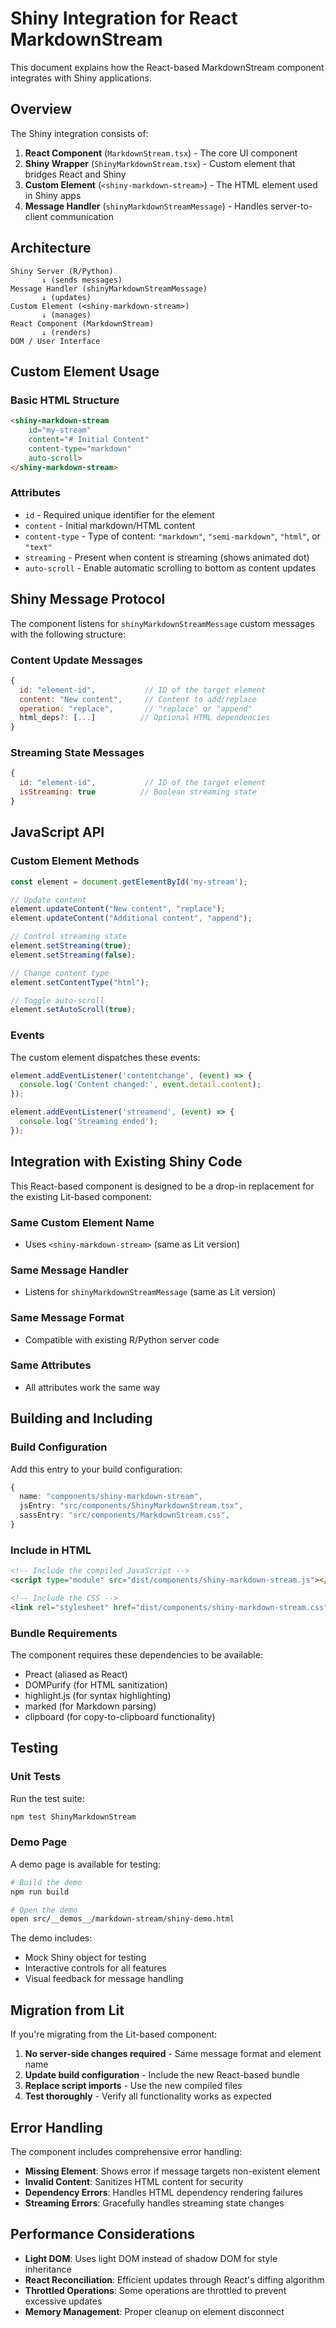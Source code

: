 # Shiny Integration for React MarkdownStream

This document explains how the React-based MarkdownStream component integrates with Shiny applications.

## Overview

The Shiny integration consists of:

1. **React Component** (`MarkdownStream.tsx`) - The core UI component
2. **Shiny Wrapper** (`ShinyMarkdownStream.tsx`) - Custom element that bridges React and Shiny
3. **Custom Element** (`<shiny-markdown-stream>`) - The HTML element used in Shiny apps
4. **Message Handler** (`shinyMarkdownStreamMessage`) - Handles server-to-client communication

## Architecture

```
Shiny Server (R/Python)
       ↓ (sends messages)
Message Handler (shinyMarkdownStreamMessage)
       ↓ (updates)
Custom Element (<shiny-markdown-stream>)
       ↓ (manages)
React Component (MarkdownStream)
       ↓ (renders)
DOM / User Interface
```

## Custom Element Usage

### Basic HTML Structure

```html
<shiny-markdown-stream 
    id="my-stream"
    content="# Initial Content"
    content-type="markdown"
    auto-scroll>
</shiny-markdown-stream>
```

### Attributes

- `id` - Required unique identifier for the element
- `content` - Initial markdown/HTML content
- `content-type` - Type of content: `"markdown"`, `"semi-markdown"`, `"html"`, or `"text"`
- `streaming` - Present when content is streaming (shows animated dot)
- `auto-scroll` - Enable automatic scrolling to bottom as content updates

## Shiny Message Protocol

The component listens for `shinyMarkdownStreamMessage` custom messages with the following structure:

### Content Update Messages

```javascript
{
  id: "element-id",           // ID of the target element
  content: "New content",     // Content to add/replace
  operation: "replace",       // "replace" or "append"
  html_deps?: [...]          // Optional HTML dependencies
}
```

### Streaming State Messages

```javascript
{
  id: "element-id",           // ID of the target element
  isStreaming: true          // Boolean streaming state
}
```

## JavaScript API

### Custom Element Methods

```javascript
const element = document.getElementById('my-stream');

// Update content
element.updateContent("New content", "replace");
element.updateContent("Additional content", "append");

// Control streaming state
element.setStreaming(true);
element.setStreaming(false);

// Change content type
element.setContentType("html");

// Toggle auto-scroll
element.setAutoScroll(true);
```

### Events

The custom element dispatches these events:

```javascript
element.addEventListener('contentchange', (event) => {
  console.log('Content changed:', event.detail.content);
});

element.addEventListener('streamend', (event) => {
  console.log('Streaming ended');
});
```

## Integration with Existing Shiny Code

This React-based component is designed to be a drop-in replacement for the existing Lit-based component:

### Same Custom Element Name
- Uses `<shiny-markdown-stream>` (same as Lit version)

### Same Message Handler
- Listens for `shinyMarkdownStreamMessage` (same as Lit version)

### Same Message Format
- Compatible with existing R/Python server code

### Same Attributes
- All attributes work the same way

## Building and Including

### Build Configuration

Add this entry to your build configuration:

```typescript
{
  name: "components/shiny-markdown-stream",
  jsEntry: "src/components/ShinyMarkdownStream.tsx",
  sassEntry: "src/components/MarkdownStream.css",
}
```

### Include in HTML

```html
<!-- Include the compiled JavaScript -->
<script type="module" src="dist/components/shiny-markdown-stream.js"></script>

<!-- Include the CSS -->
<link rel="stylesheet" href="dist/components/shiny-markdown-stream.css">
```

### Bundle Requirements

The component requires these dependencies to be available:
- Preact (aliased as React)
- DOMPurify (for HTML sanitization)
- highlight.js (for syntax highlighting)
- marked (for Markdown parsing)
- clipboard (for copy-to-clipboard functionality)

## Testing

### Unit Tests

Run the test suite:

```bash
npm test ShinyMarkdownStream
```

### Demo Page

A demo page is available for testing:

```bash
# Build the demo
npm run build

# Open the demo
open src/__demos__/markdown-stream/shiny-demo.html
```

The demo includes:
- Mock Shiny object for testing
- Interactive controls for all features
- Visual feedback for message handling

## Migration from Lit

If you're migrating from the Lit-based component:

1. **No server-side changes required** - Same message format and element name
2. **Update build configuration** - Include the new React-based bundle
3. **Replace script imports** - Use the new compiled files
4. **Test thoroughly** - Verify all functionality works as expected

## Error Handling

The component includes comprehensive error handling:

- **Missing Element**: Shows error if message targets non-existent element
- **Invalid Content**: Sanitizes HTML content for security
- **Dependency Errors**: Handles HTML dependency rendering failures
- **Streaming Errors**: Gracefully handles streaming state changes

## Performance Considerations

- **Light DOM**: Uses light DOM instead of shadow DOM for style inheritance
- **React Reconciliation**: Efficient updates through React's diffing algorithm
- **Throttled Operations**: Some operations are throttled to prevent excessive updates
- **Memory Management**: Proper cleanup on element disconnect
